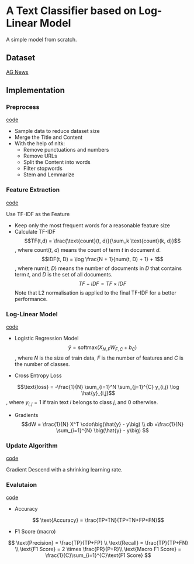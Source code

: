 # A Text Classifier based on Log-Linear Model

A simple model from scratch.

## Dataset
[AG News](https://www.kaggle.com/datasets/amananandrai/ag-news-classification-dataset)

## Implementation
### Preprocess
[code](preprocess.py)

- Sample data to reduce dataset size
- Merge the Title and Content
- With the help of nltk:
    + Remove punctuations and numbers
    + Remove URLs
    + Split the Content into words
    + Filter stopwords
    + Stem and Lemmarize

### Feature Extraction
[code](tfidf.py)

Use TF-IDF as the Feature
- Keep only the most frequent words for a reasonable feature size 
- Calculate TF-IDF
$$TF(t,d) = \frac{\text{count}(t, d)}{\sum_k \text{count}(k, d)}$$
, where count($t$, $d$) means the count of term $t$ in document $d$.
$$IDF(t, D) = \log \frac{N + 1}{num(t, D) + 1} + 1$$ 
, where num($t$, $D$) means the number of documents in $D$ that contains term $t$, and $D$ is the set of all documents.
$$TF-IDF = TF \times IDF$$
Note that L2 normalisation is applied to the final TF-IDF for a better performance.

### Log-Linear Model
[code](loglinear.py)

- Logistic Regression Model
$$\hat{y} = \text{softmax}\big( X_{N,F}W_{F,C}+b_{C} \big) $$
, where $N$ is the size of train data, $F$ is the number of features and $C$ is the number of classes.

- Cross Entropy Loss

$$\text{loss} = -\frac{1}{N} \sum_{i=1}^N \sum_{j=1}^{C} y_{i,j} \log \hat{y}_{i,j}$$
, where $y_{i,j}=1$ if train text $i$ belongs to class $j$, and $0$ otherwise.

- Gradients
$$dW = \frac{1}{N} X^T \cdot\big(\hat{y} - y\big) \\
db =\frac{1}{N} \sum_{i=1}^{N} \big(\hat{y} - y\big) 
$$

### Update Algorithm
[code](loglinear.py)

Gradient Descend with a shrinking learning rate.

### Evalutaion
[code](evaluation.py)

- Accuracy

$$ \text{Accuracy} = \frac{TP+TN}{TP+TN+FP+FN}$$
- F1 Score (macro)

$$ \text{Precision} = \frac{TP}{TP+FP} \\
\text{Recall} = \frac{TP}{TP+FN} \\
\text{F1 Score} = 2 \times \frac{PR}{P+R}\\
\text{Macro F1 Score} = \frac{1}{C}\sum_{i=1}^{C}\text{F1 Score}
$$ 

